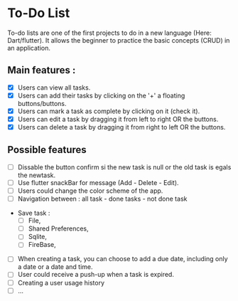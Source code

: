# To-Do List

To-do lists are one of the first projects to do in a new language (Here: Dart/flutter).
It allows the beginner to practice the basic concepts (CRUD) in an application.
 
## Main features :
 
  - [x] Users can view all tasks.
  - [x] Users can add their tasks by clicking on the '+' a floating buttons/buttons.
  - [x] Users can mark a task as complete by clicking on it (check it).
  - [x] Users can edit a task by dragging it from left to right OR the buttons.
  - [x] Users can delete a task by dragging it from right to left OR the buttons.
 
## Possible features

  - [ ] Dissable the button confirm si the new task is null or the old task is egals the newtask.
  - [ ] Use flutter snackBar for message (Add - Delete - Edit).
  - [ ] Users could change the color scheme of the app.
  - [ ] Navigation between : all task - done tasks - not done task
  - Save task :
    - [ ] File,
    - [ ] Shared Preferences,
    - [ ] Sqlite,
    - [ ] FireBase,
  - [ ] When creating a task, you can choose to add a due date, including only a date or a date and time.
  - [ ] User could receive a push-up when a task is expired.
  - [ ] Creating a user usage history
  - [ ] ...

